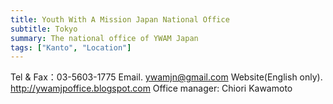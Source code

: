 ```yaml
---
title: Youth With A Mission Japan National Office
subtitle: Tokyo
summary: The national office of YWAM Japan
tags: ["Kanto", "Location"]
---
```


Tel & Fax：03-5603-1775
Email. ywamjn@gmail.com
Website(English only). http://ywamjpoffice.blogspot.com
Office manager: Chiori Kawamoto
